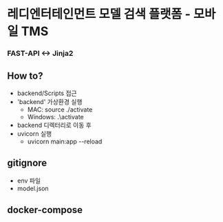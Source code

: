 # 레디엔터테인먼트 모델 검색 플랫폼 - 모바일 TMS

### FAST-API <-> Jinja2 

## How to?
- backend/Scripts 접근
- 'backend' 가상환경 실행
  - MAC: source ./activate
  - Windows: .\activate
- backend 디렉터리로 이동 후
- uvicorn 실행
  - uvicorn main:app --reload

## gitignore
- env 파일
- model.json


## docker-compose